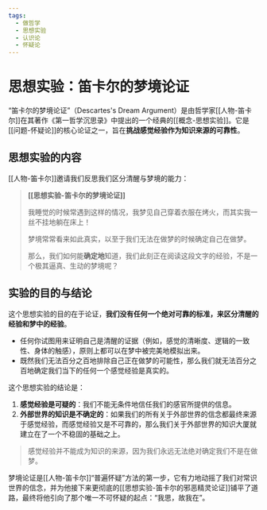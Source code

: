 ```yaml
---
tags:
  - 做哲学
  - 思想实验
  - 认识论
  - 怀疑论
---
```


# 思想实验：笛卡尔的梦境论证

“笛卡尔的梦境论证”（Descartes's Dream Argument）是由哲学家[[人物-笛卡尔]]在其著作《第一哲学沉思录》中提出的一个经典的[[概念-思想实验]]。它是[[问题-怀疑论]]的核心论证之一，旨在**挑战感觉经验作为知识来源的可靠性**。

## 思想实验的内容

[[人物-笛卡尔]]邀请我们反思我们区分清醒与梦境的能力：

> **[[思想实验-笛卡尔的梦境论证]]**
>
> 我睡觉的时候常遇到这样的情况，我梦见自己穿着衣服在烤火，而其实我一丝不挂地躺在床上！
>
> 梦境常常看来如此真实，以至于我们无法在做梦的时候确定自己在做梦。
>
> 那么，我们如何能**确定地**知道，我们此刻正在阅读这段文字的经验，不是一个极其逼真、生动的梦境呢？

## 实验的目的与结论

这个思想实验的目的在于论证，**我们没有任何一个绝对可靠的标准，来区分清醒的经验和梦中的经验**。

*   任何你试图用来证明自己是清醒的证据（例如，感觉的清晰度、逻辑的一致性、身体的触感），原则上都可以在梦中被完美地模拟出来。
*   既然我们无法百分之百地排除自己正在做梦的可能性，那么我们就无法百分之百地确定我们当下的任何一个感觉经验是真实的。

这个思想实验的结论是：
1.  **感觉经验是可疑的**：我们不能无条件地信任我们的感官所提供的信息。
2.  **外部世界的知识是不确定的**：如果我们的所有关于外部世界的信念都最终来源于感觉经验，而感觉经验又是不可靠的，那么我们关于外部世界的知识大厦就建立在了一个不稳固的基础之上。

> 感觉经验并不能成为知识的来源，因为我们永远无法绝对确定我们不是在做梦。

梦境论证是[[人物-笛卡尔]]“普遍怀疑”方法的第一步，它有力地动摇了我们对常识世界的信念，并为他接下来更彻底的[[思想实验-笛卡尔的邪恶精灵论证]]铺平了道路，最终将他引向了那个唯一不可怀疑的起点：“我思，故我在”。
